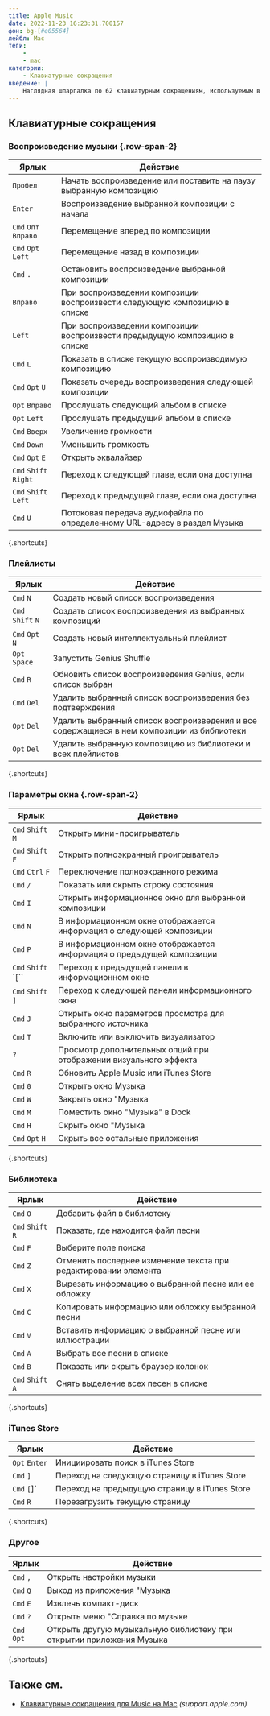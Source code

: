 ```yaml
---
title: Apple Music
date: 2022-11-23 16:23:31.700157
фон: bg-[#e05564]
лейбл: Mac
теги:
    -
    - mac
категории:
    - Клавиатурные сокращения
введение: |
    Наглядная шпаргалка по 62 клавиатурным сокращениям, используемым в приложении Apple Music. Это приложение предназначено только для MacOS.
---
```




Клавиатурные сокращения
------------------



### Воспроизведение музыки {.row-span-2}

Ярлык | Действие
---|---
`Пробел` | Начать воспроизведение или поставить на паузу выбранную композицию
`Enter` | Воспроизведение выбранной композиции с начала
`Cmd` `Опт` `Вправо` | Перемещение вперед по композиции
`Cmd` `Opt` `Left` | Перемещение назад в композиции
`Cmd` `.` | Остановить воспроизведение выбранной композиции
`Вправо` | При воспроизведении композиции воспроизвести следующую композицию в списке
`Left` | При воспроизведении композиции воспроизвести предыдущую композицию в списке
`Cmd` `L` | Показать в списке текущую воспроизводимую композицию
`Cmd` `Opt` `U` | Показать очередь воспроизведения следующей композиции
`Opt` `Вправо` | Прослушать следующий альбом в списке
`Opt` `Left` | Прослушать предыдущий альбом в списке
`Cmd` `Вверх` | Увеличение громкости
`Cmd` `Down` | Уменьшить громкость
`Cmd` `Opt` `E` | Открыть эквалайзер
`Cmd` `Shift` `Right` | Переход к следующей главе, если она доступна
`Cmd` `Shift` `Left` | Переход к предыдущей главе, если она доступна
`Cmd` `U` | Потоковая передача аудиофайла по определенному URL-адресу в раздел Музыка
{.shortcuts}


### Плейлисты

Ярлык | Действие
---|---
`Cmd` `N` | Создать новый список воспроизведения
`Cmd` `Shift` `N` | Создать список воспроизведения из выбранных композиций
`Cmd` `Opt` `N` | Создать новый интеллектуальный плейлист
`Opt` `Space` | Запустить Genius Shuffle
`Cmd` `R` | Обновить список воспроизведения Genius, если список выбран
`Cmd` `Del` | Удалить выбранный список воспроизведения без подтверждения
`Opt` `Del` | Удалить выбранный список воспроизведения и все содержащиеся в нем композиции из библиотеки
`Opt` `Del` | Удалить выбранную композицию из библиотеки и всех плейлистов
{.shortcuts}



### Параметры окна {.row-span-2}

Ярлык | Действие
---|---
`Cmd` `Shift` `M` | Открыть мини-проигрыватель
`Cmd` `Shift` `F` | Открыть полноэкранный проигрыватель
`Cmd` `Ctrl` `F` | Переключение полноэкранного режима
`Cmd` `/` | Показать или скрыть строку состояния
`Cmd` `I` | Открыть информационное окно для выбранной композиции
`Cmd` `N` | В информационном окне отображается информация о следующей композиции
`Cmd` `P` | В информационном окне отображается информация о предыдущей композиции
`Cmd` `Shift` `[`` | Переход к предыдущей панели в информационном окне
`Cmd` `Shift` `]` | Переход к следующей панели информационного окна
`Cmd` `J` | Открыть окно параметров просмотра для выбранного источника
`Cmd` `T` | Включить или выключить визуализатор
`?` | Просмотр дополнительных опций при отображении визуального эффекта
`Cmd` `R` | Обновить Apple Music или iTunes Store
`Cmd` `0` | Открыть окно Музыка
`Cmd` `W` | Закрыть окно "Музыка
`Cmd` `M` | Поместить окно "Музыка" в Dock
`Cmd` `H` | Скрыть окно "Музыка
`Cmd` `Opt` `H` | Скрыть все остальные приложения
{.shortcuts}


### Библиотека

Ярлык | Действие
---|---
`Cmd` `O` | Добавить файл в библиотеку
`Cmd` `Shift` `R` | Показать, где находится файл песни
`Cmd` `F` | Выберите поле поиска
`Cmd` `Z` | Отменить последнее изменение текста при редактировании элемента
`Cmd` `X` | Вырезать информацию о выбранной песне или ее обложку
`Cmd` `C` | Копировать информацию или обложку выбранной песни
`Cmd` `V` | Вставить информацию о выбранной песне или иллюстрации
`Cmd` `A` | Выбрать все песни в списке
`Cmd` `B` | Показать или скрыть браузер колонок
`Cmd` `Shift` `A` | Снять выделение всех песен в списке
{.shortcuts}



### iTunes Store

Ярлык | Действие
---|---
`Opt` `Enter` | Инициировать поиск в iTunes Store
`Cmd` `]` | Переход на следующую страницу в iTunes Store
`Cmd` `[`]` | Переход на предыдущую страницу в iTunes Store
`Cmd` `R` | Перезагрузить текущую страницу
{.shortcuts}


### Другое

Ярлык | Действие
---|---
`Cmd` `,` | Открыть настройки музыки
`Cmd` `Q` | Выход из приложения "Музыка
`Cmd` `E` | Извлечь компакт-диск
`Cmd` `?` | Открыть меню "Справка по музыке
`Cmd` `Opt` | Открыть другую музыкальную библиотеку при открытии приложения Музыка
{.shortcuts}




Также см.
--------
- [Клавиатурные сокращения для Music на Mac](https://support.apple.com/guide/music/keyboard-shortcuts-mus1019/mac) _(support.apple.com)_
